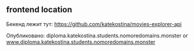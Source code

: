## frontend location




Бекенд лежит тут: https://github.com/katekostina/movies-explorer-api

Опубликовано:
diploma.katekostina.students.nomoredomains.monster
or
www.diploma.katekostina.students.nomoredomains.monster
